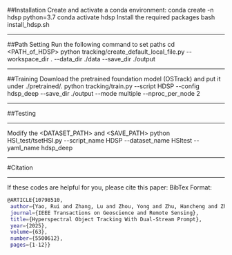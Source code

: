 ##Installation
Create and activate a conda environment:
conda create -n hdsp python=3.7
conda activate hdsp
Install the required packages
bash install_hdsp.sh
***
##Path Setting
Run the following command to set paths
cd <PATH_of_HDSP>
python tracking/create_default_local_file.py --workspace_dir . --data_dir ./data --save_dir ./output
***
##Training
Download the pretrained foundation model (OSTrack) and put it under ./pretrained/.
python tracking/train.py --script HDSP --config hdsp_deep --save_dir ./output --mode multiple --nproc_per_node 2
***
##Testing
***
Modify the <DATASET_PATH> and <SAVE_PATH>
python HSI_test/tsetHSI.py  --script_name HDSP --dataset_name HSItest --yaml_name hdsp_deep
***
#Citation
***
If these codes are helpful for you, please cite this paper:
BibTex Format:
 ```bash
@ARTICLE{10798510,
  author={Yao, Rui and Zhang, Lu and Zhou, Yong and Zhu, Hancheng and Zhao, Jiaqi and Shao, Zhiwen},
  journal={IEEE Transactions on Geoscience and Remote Sensing}, 
  title={Hyperspectral Object Tracking With Dual-Stream Prompt}, 
  year={2025},
  volume={63},
  number={5500612},
  pages={1-12}}
 ```
